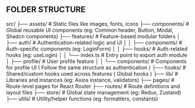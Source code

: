 ## FOLDER STRUCTURE

src/
├── assets/         # Static files like images, fonts, icons
├── components/     # Global reusable UI components (eg: Common header, Button, Modal, Shadcn components)
├── features/       # Feature-based modular folders
│   ├── auth/       # Authentication-related logic and UI
│   │   ├── components/  # Auth-specific components (eg: LoginForm)
│   │   ├── hooks/       # Auth-related hooks (eg: useLogin)
│   │   └── index.ts     # Entry point to export auth module
│   ├── profile/    # User profile feature
│   │   └── components/  # Components for profile UI ( Follow the same structure as authentication )
├── hooks/          # Shared/custom hooks used across features ( Global hooks )
├── lib/            # Libraries and instances (eg: Axios instance, validators)
├── pages/          # Route-level pages for React Router
├── routes/         # Route definitions and layout files
├── store/          # Global state management (eg: Redux, Zustand)
├── utils/          # Utility/helper functions (eg: formatters, constants)

